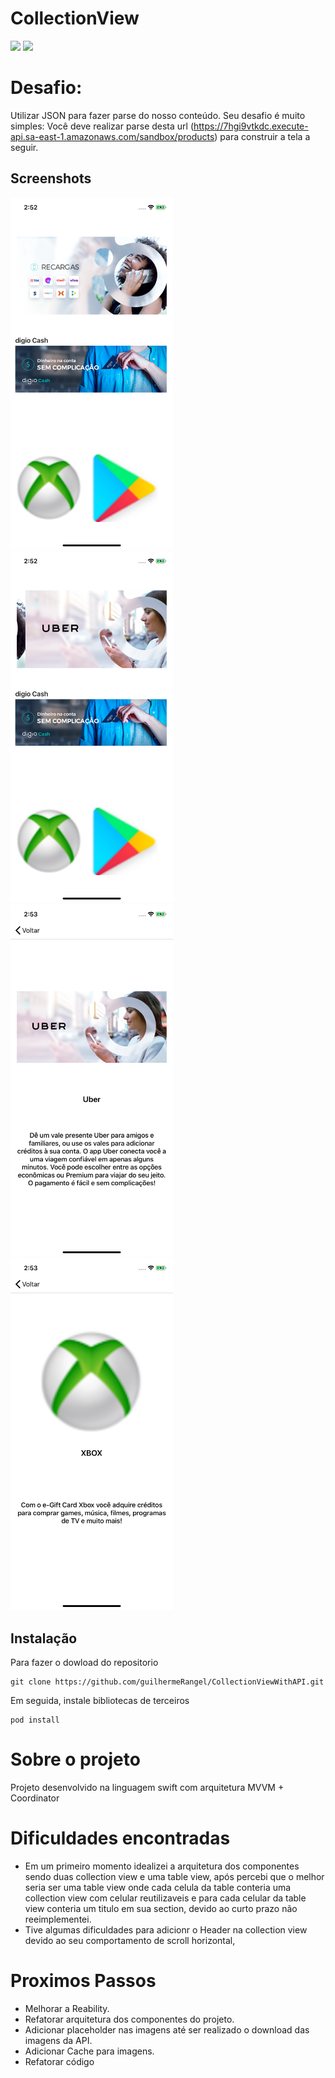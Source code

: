 


# CollectionView
![](https://badgen.net/badge/iOS/13/blue) ![](https://badgen.net/badge/Swift/5/orange)

# Desafio:
Utilizar JSON para fazer parse do nosso conteúdo. Seu desafio é muito simples: Você deve realizar parse desta url (https://7hgi9vtkdc.execute-api.sa-east-1.amazonaws.com/sandbox/products) para construir a tela a seguir.


## Screenshots 
<img src="https://github.com/guilhermeRangel/CollectionViewWithAPI/blob/master/CollectionViewWithAPI/ImagesUrl/home1.png" alt="alt text" width="260">  <img src="https://github.com/guilhermeRangel/CollectionViewWithAPI/blob/master/CollectionViewWithAPI/ImagesUrl/home2.png" alt="alt text" width="260">
<img src="https://github.com/guilhermeRangel/CollectionViewWithAPI/blob/master/CollectionViewWithAPI/ImagesUrl/details1.png" alt="alt text" width="260"> <img src="https://github.com/guilhermeRangel/CollectionViewWithAPI/blob/master/CollectionViewWithAPI/ImagesUrl/details2.png" alt="alt text" width="260"> 

## Instalação

Para fazer o dowload do repositorio 

```
git clone https://github.com/guilhermeRangel/CollectionViewWithAPI.git

```

Em seguida, instale bibliotecas de terceiros

```
pod install
```


# Sobre o projeto
Projeto desenvolvido na linguagem swift com arquitetura MVVM + Coordinator

# Dificuldades encontradas
- Em um primeiro momento idealizei a arquitetura dos componentes sendo duas collection view e uma table view, após percebi que o melhor seria ser uma table view onde cada celula da table conteria uma collection view com celular reutilizaveis e para cada celular da table view conteria um titulo em sua section, devido ao curto prazo não reeimplementei.
- Tive algumas dificuldades para adicionr o Header na collection view devido ao seu comportamento de scroll horizontal, 

# Proximos Passos
- Melhorar a Reability.
- Refatorar arquitetura dos componentes do projeto.
- Adicionar placeholder nas imagens até ser realizado o download das imagens da API.
- Adicionar Cache para imagens.
- Refatorar código
